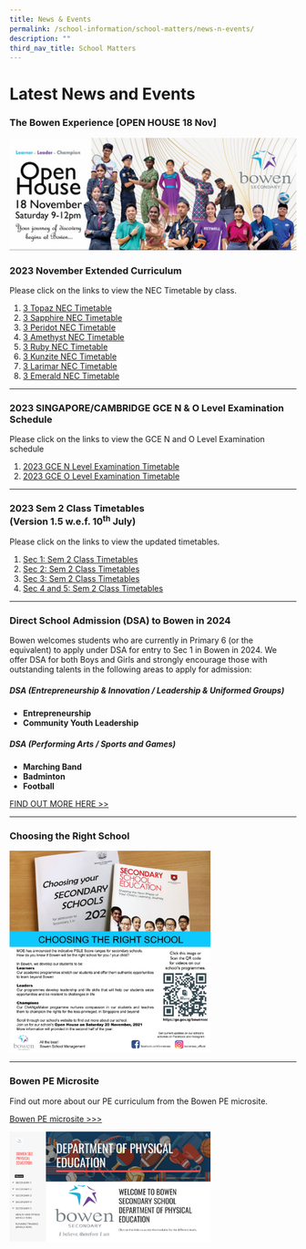 ```yaml
---
title: News & Events
permalink: /school-information/school-matters/news-n-events/
description: ""
third_nav_title: School Matters
---
```

# Latest News and Events

### The Bowen Experience [OPEN HOUSE 18 Nov]
![](/images/School%20Events/2023/infopic%20bowen%20experience.jpg)

### 2023 November Extended Curriculum
Please click on the links to view the NEC Timetable by class.

1.  [ 3 Topaz NEC Timetable](/files/Class%20Timetables/2023/Sem%202/NEC/2023%20sec%203%20nec%20class%20timetables%20_3t.pdf)
2.  [ 3 Sapphire NEC Timetable](/files/Class%20Timetables/2023/Sem%202/NEC/2023%20sec%203%20nec%20class%20timetables%20_3s.pdf)
3.  [ 3 Peridot NEC Timetable](/files/Class%20Timetables/2023/Sem%202/NEC/2023%20sec%203%20nec%20class%20timetables%20_3p.pdf)
4.  [ 3 Amethyst NEC Timetable](/files/Class%20Timetables/2023/Sem%202/NEC/2023%20sec%203%20nec%20class%20timetables%20_3a.pdf)
5.  [ 3 Ruby NEC Timetable](/files/Class%20Timetables/2023/Sem%202/NEC/2023%20sec%203%20nec%20class%20timetables%20_3r.pdf)
6.  [ 3 Kunzite NEC Timetable](/files/Class%20Timetables/2023/Sem%202/NEC/2023%20sec%203%20nec%20class%20timetables%20_3k.pdf)
7.  [ 3 Larimar NEC Timetable](/files/Class%20Timetables/2023/Sem%202/NEC/2023%20sec%203%20nec%20class%20timetables%20_3l.pdf)
8.  [ 3 Emerald NEC Timetable](/files/Class%20Timetables/2023/Sem%202/NEC/2023%20sec%203%20nec%20class%20timetables%20_3e.pdf)
  
<hr>

### 2023 SINGAPORE/CAMBRIDGE GCE N &amp; O Level Examination Schedule
Please click on the links to view the GCE N and O Level Examination schedule

1.  [2023 GCE N Level Examination Timetable](/files/Examination%20Timetables/2023%20Exam%20Timetables/GCE%20N%20O%20Level/2023%20gce%20n%20exam%20tt.pdf)
2.  [2023 GCE O Level Examination Timetable](/files/Examination%20Timetables/2023%20Exam%20Timetables/GCE%20N%20O%20Level/2023%20gce%20o%20exam%20tt.pdf)

<hr>

### 2023 Sem 2 Class Timetables <br>(Version 1.5  w.e.f. 10<sup>th</sup> July)
Please click on the links to view the updated timetables.

1.  [Sec 1: Sem 2 Class Timetables](/school-information/level-matters/secondary-1/class-timetables/)
2.  [Sec 2: Sem 2 Class Timetables](/school-information/level-matters/secondary-2/class-timetables/)
3.  [Sec 3: Sem 2 Class Timetables](/school-information/level-matters/secondary-3/class-timetables/)
4.  [Sec 4 and 5: Sem 2 Class Timetables](/school-information/level-matters/secondary-4-5/class-timetables/)
  
<hr>

### Direct School Admission (DSA) to Bowen in 2024

Bowen welcomes students who are currently in Primary 6 (or the equivalent) to apply under DSA for entry to Sec 1 in Bowen in 2024.  We offer DSA for both Boys and Girls and strongly encourage those with outstanding talents in the following areas to apply for admission:

##### DSA (Entrepreneurship &amp; Innovation / Leadership &amp; Uniformed Groups)
* <b>Entrepreneurship</b>
* <b>Community Youth Leadership</b>

##### DSA (Performing Arts / Sports and Games)

* <b> Marching Band</b>
* <b>Badminton</b>
* <b>Football</b>

<a href="https://www.bowensec.moe.edu.sg/signature-programmes/direct-school-admission-1/">FIND OUT MORE HERE &gt;&gt;</a>

<hr>
 
### Choosing the Right School

<img src="/images/Choose-Bowen-Secondary-Popup2.jpeg" style="width:70%">

<hr>

###  Bowen PE Microsite

Find out more about our PE curriculum from the Bowen PE microsite.  

[Bowen PE microsite &gt;&gt;&gt;](https://sites.google.com/bws.edu.sg/bowenpe)

<img src="/images/Bowen%20PE%20microsite.png" style="width:70%">